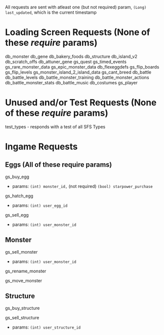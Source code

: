 All requests are sent with atleast one (but not required) param, `(Long) last_updated`, which is the current timestamp

# Loading Screen Requests (None of these *require* params)

db_monster
db_gene
db_bakery_foods
db_structure
db_island_v2
db_scratch_offs
db_attuner_gene
gs_quest
gs_timed_events
gs_rare_monster_data
gs_epic_monster_data
db_flexeggdefs
gs_flip_boards
gs_flip_levels
gs_monster_island_2_island_data
gs_cant_breed
db_battle
db_battle_levels
db_battle_monster_training
db_battle_monster_actions
db_battle_monster_stats
db_battle_music
db_costumes
gs_player

# Unused and/or Test Requests (None of these *require* params)

test_types - responds with a test of all SFS Types

# Ingame Requests

## Eggs (All of these require params)

gs_buy_egg

 * params: `(int) monster_id,` (not required) `(bool) starpower_purchase`

gs_hatch_egg

 * params: `(int) user_egg_id`

gs_sell_egg

* params: `(int) user_monster_id`

## Monster

gs_sell_monster

 * params: `(int) user_monster_id`

gs_rename_monster

gs_move_monster

## Structure

gs_buy_structure

gs_sell_structure
 
 * params: `(int) user_structure_id`
